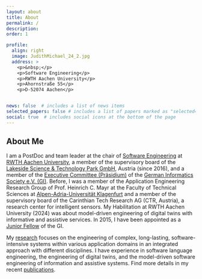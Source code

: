 ```yaml
---
layout: about
title: About
permalink: /
description: 
order: 1

profile:
  align: right
  image: JudithMichael_24_2.jpg
  address: >
    <p>&nbsp;</p>
    <p>Software Engineering</p>
    <p>RWTH Aachen University</p>
    <p>Ahornstraße 55</p>
    <p>D-52074 Aachen</p>


news: false  # includes a list of news items
selected_papers: false # includes a list of papers marked as "selected={true}"
social: true  # includes social icons at the bottom of the page
---
```


## About Me

I am a PostDoc and team leader at the chair of 
[Software Engineering](https://www.se-rwth.de/) at 
[RWTH Aachen University](https://www.rwth-aachen.de/), 
a member of the supervisory board of the 
[Lakeside Science & Technology Park GmbH](https://www.lakeside-scitec.com/), Austria (since 2016),
and a member of the [Executive Committee (Präsidium)](https://gi.de/ueber-uns/leitung/praesidium) 
of the [German Informatics Society e.V. (GI)](https://gi.de). 
Before, I was a member of the Application Engineering Research Group of Prof. Heinrich C. Mayr 
at the Faculty of Technical Sciences at [Alpen-Adria-Universität Klagenfurt](https://www.aau.at/) and 
a member of the supervisory board of the Carinthian Tech Research AG (CTR, Austria), a research center for 
intelligent sensors. 
My Habilitation at RWTH Aachen University (2024) was about model-driven engineering of 
digital twins with informative and assistive services.
In 2015, I 
have been appointed as a [Junior Fellow](https://gi.de/ueber-uns/personen/junior-fellows) of the GI. 

My [research](/research/) focuses on the engineering of complex, long-lasting, software-intensive systems within various 
application domains in an integrated approach with different disciplines. 
I have experience in software language engineering, the engineering of digital twins, 
and the model-driven software engineering of information and assistive systems. 
Find more details in my recent [publications](/publications/). 
